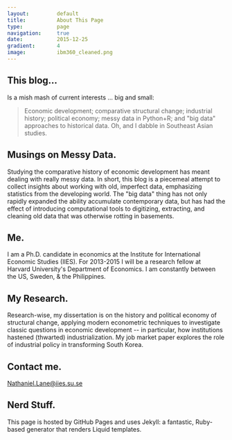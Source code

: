 ```yaml
---
layout:			default
title:  		About This Page
type:			page
navigation: 	true
date:   		2015-12-25
gradient: 		4
image: 			ibm360_cleaned.png
---
```


## This blog...

Is a mish mash of current interests ... big and small:
>Economic development; comparative structural change; industrial history; political economy; messy data in Python+R; and "big data" approaches to historical data. 
Oh, and I dabble in Southeast Asian studies.

## Musings on Messy Data.

Studying the comparative history of economic development has meant dealing with really messy data. In short, this blog is a piecemeal attempt to collect insights about working with old, imperfect data, emphasizing statistics from the developing world. The "big data" thing has not only rapidly expanded the ability accumulate contemporary data, but has had the effect of introducing computational tools to digitizing, extracting, and cleaning old data that was otherwise rotting in basements.

## Me.

I am a Ph.D. candidate in economics at the Institute for International Economic Studies (IIES). For 2013-2015 I will be a research fellow at Harvard University's Department of Economics. I am constantly between the US, Sweden, & the Philippines.

## My Research. 

Research-wise, my dissertation is on the history and political economy of structural change, applying modern econometric techniques to investigate classic questions in economic development -- in particular, how institutions hastened (thwarted) industrialization. My job market paper explores the role of industrial policy in transforming South Korea.

## Contact me.
[Nathaniel.Lane@iies.su.se](mailto:nathaniel.lane@iies.su.se)

## Nerd Stuff.
This page is hosted by GitHub Pages and uses Jekyll: a fantastic, Ruby-based generator that renders Liquid templates. 
